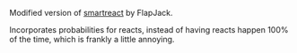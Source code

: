 Modified version of [smartreact](https://github.com/flapjax/FlapJack-Cogs) by FlapJack.

Incorporates probabilities for reacts, instead of having reacts happen 100% of the time, which is frankly a little annoying.